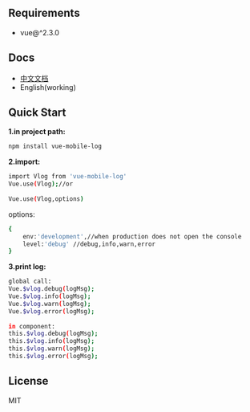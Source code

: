 
## Requirements

+ vue@^2.3.0

## Docs

+ [中文文档](建设中)
+ English(working)

## Quick Start

**1.in project path:**
``` bash
npm install vue-mobile-log
```

**2.import:**
``` bash
import Vlog from 'vue-mobile-log'
Vue.use(Vlog);//or
 
Vue.use(Vlog,options)
```

options:
```bash
{
    env:'development',//when production does not open the console
    level:'debug' //debug,info,warn,error
}
```

**3.print log:**
```bash
global call:
Vue.$vlog.debug(logMsg);
Vue.$vlog.info(logMsg);
Vue.$vlog.warn(logMsg);
Vue.$vlog.error(logMsg);
 
in component:
this.$vlog.debug(logMsg);
this.$vlog.info(logMsg);
this.$vlog.warn(logMsg);
this.$vlog.error(logMsg);
```


## License

MIT

